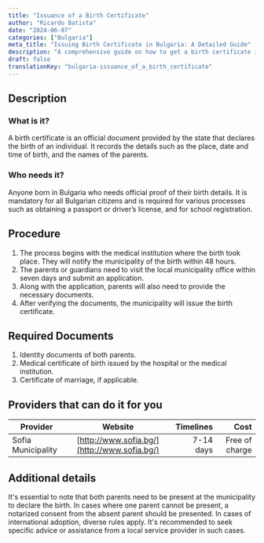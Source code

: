 ```yaml
---
title: "Issuance of a Birth Certificate"
author: "Ricardo Batista"
date: "2024-06-07"
categories: ["Bulgaria"]
meta_title: "Issuing Birth Certificate in Bulgaria: A Detailed Guide"
description: "A comprehensive guide on how to get a birth certificate issued in Bulgaria. We outline the steps, documents required and the costs involved."
draft: false
translationKey: "bulgaria-issuance_of_a_birth_certificate"
---
```


## Description

### What is it?
A birth certificate is an official document provided by the state that declares the birth of an individual. It records the details such as the place, date and time of birth, and the names of the parents.

### Who needs it?
Anyone born in Bulgaria who needs official proof of their birth details. It is mandatory for all Bulgarian citizens and is required for various processes such as obtaining a passport or driver’s license, and for school registration.

## Procedure

1. The process begins with the medical institution where the birth took place. They will notify the municipality of the birth within 48 hours.
2. The parents or guardians need to visit the local municipality office within seven days and submit an application.
3. Along with the application, parents will also need to provide the necessary documents.
4. After verifying the documents, the municipality will issue the birth certificate.

## Required Documents

1. Identity documents of both parents.
2. Medical certificate of birth issued by the hospital or the medical institution.
3. Certificate of marriage, if applicable.

## Providers that can do it for you

| Provider          |     Website     |     Timelines |       Cost  |
| --------------- |:-------------:| -------------:| -------------: |
| Sofia Municipality | [http://www.sofia.bg/](http://www.sofia.bg/) | 7-14 days | Free of charge |

## Additional details

It's essential to note that both parents need to be present at the municipality to declare the birth. In cases where one parent cannot be present, a notarized consent from the absent parent should be presented. In cases of international adoption, diverse rules apply. It's recommended to seek specific advice or assistance from a local service provider in such cases.